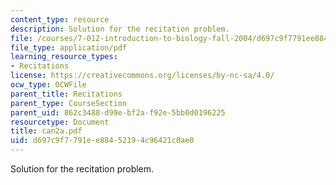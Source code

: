 ```yaml
---
content_type: resource
description: Solution for the recitation problem.
file: /courses/7-012-introduction-to-biology-fall-2004/d697c9f7791ee88452194c96421c0ae0_can2a.pdf
file_type: application/pdf
learning_resource_types:
- Recitations
license: https://creativecommons.org/licenses/by-nc-sa/4.0/
ocw_type: OCWFile
parent_title: Recitations
parent_type: CourseSection
parent_uid: 862c3488-d99e-bf2a-f92e-5bb0d0196225
resourcetype: Document
title: can2a.pdf
uid: d697c9f7-791e-e884-5219-4c96421c0ae0
---
```

Solution for the recitation problem.